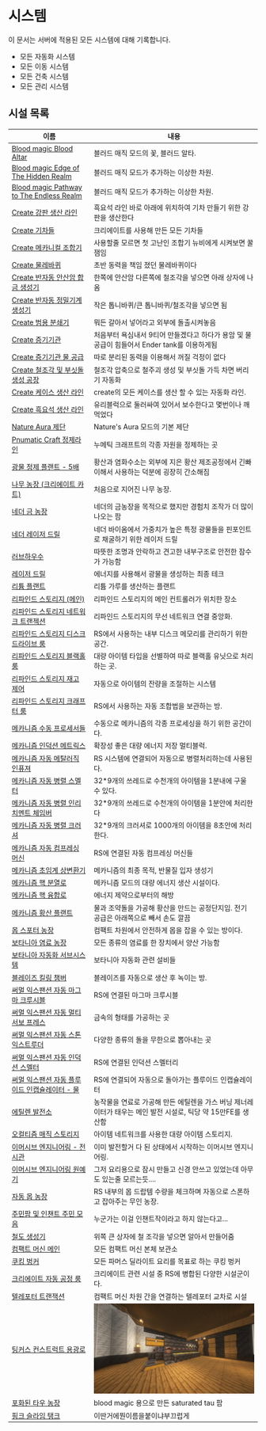 # 시스템

이 문서는 서버에 적용된 모든 시스템에 대해 기록합니다.

- 모든 자동화 시스템
- 모든 이동 시스템
- 모든 건축 시스템
- 모든 관리 시스템

## 시설 목록

<!-- systems_list_dest_open -->
|이름|내용|
|---|---|
|[ Blood magic Blood Altar](bl_blood_alter.md)|블러드 매직 모드의 꽃, 블러드 알타.|
|[ Blood magic Edge of The Hidden Realm](bl_edge_of_the_hidden_realm.md)|블러드 매직 모드가 추가하는 이상한 차원.|
|[ Blood magic Pathway to The Endless Realm](bl_pathway_to_the_endless_realm.md)|블러드 매직 모드가 추가하는 이상한 차원.|
|[ Create 강판 생산 라인](create_plate_line.md)|흑요석 라인 바로 아래에 위치하여 기차 만들기 위한 강판을 생산한다|
|[ Create 기차들](create_trains.md)|크리에이트를 사용해 만든 모든 기차들|
|[ Create 메카니컬 조합기](create_mechanical_crafter.md)|사용할줄 모르면 첫 고난인 조합기 뉴비에게 시켜보면 꿀잼임|
|[ Create 물레바퀴](create_waterwheel.md)|초반 동력을 책임 졌던 물레바퀴이다|
|[ Create 반자동 안산암 합금 생성기](create_semiauto_andesite_alloy_maker.md)|한쪽에 안산암 다른쪽에 철조각을 넣으면 아래 상자에 나옴|
|[ Create 반자동 정밀기계 생성기](create_semiauto_refinedmachine_generator.md)|작은 톱니바퀴/큰 톱니바퀴/철조각을 넣으면 됨|
|[ Create 범용 분쇄기](create_universial_crusher.md)|뭐든 갈아서 넣어라고 외부에 돌출시켜놓음|
|[ Create 증기기관](create_steam_engine.md)|처음부터 욕심내서 9티어 만들겠다고 하다가 용암 및 물 공급이 힘들어서 Ender tank를 이용하게됨|
|[ Create 증기기관 물 공급](create_water_supply.md)|따로 분리된 동력을 이용해서 꺼질 걱정이 없다|
|[ Create 철조각 및 부싯돌 생성 공장](create_iron_flint_steal_factory.md)|철조각 압축으로 철주괴 생성 및 부싯돌 가득 차면 버리기 자동화|
|[ Create 케이스 생산 라인](create_case_line.md)|create의 모든 케이스를 생산 할 수 있는 자동화 라인.|
|[ Create 흑요석 생산 라인](create_obsidian_line.md)|유리블럭으로 둘러싸여 있어서 보수한다고 몇번이나 깨먹었다|
|[ Nature Aura 제단](na_altar.md)|Nature's Aura 모드의 기본 제단|
|[ Pnumatic Craft 정제라인](pc_refiner_line.md)|누메틱 크래프트의 각종 자원을 정제하는 곳|
|[ 광물 정제 플랜트 - 5배](mk_ore_processing_plant_5x.md)|황산과 염화수소는 외부에 지은 황산 제조공정에서 긴빠이해서 사용하는 덕분에 굉장히 간소해짐|
|[ 나무 농장 (크리에이트 카트)](tree_farm_create_cart.md)|처음으로 지어진 나무 농장.  |
|[ 네더 금 농장](nether_gold_farm.md)|네더의 금농장을 목적으로 했지만 경험치 조작가 더 많이 나오는 팜  |
|[ 네더 레이저 드릴](laser_drill_nether.md)|네더 바이옴에서 가중치가 높은 특정 광물들을 핀포인트로 채굴하기 위한 레이저 드릴|
|[ 러브하우수 ](love_house.md)|따뜻한 조명과 안락하고 견고한 내부구조로 안전한 잠수가 가능함|
|[ 레이저 드릴](laser_drill.md)|에너지를 사용해서 광물을 생성하는 최종 테크|
|[ 리튬 플랜트](mk_lithum_plant.md)|리튬 가루를 생산하는 플랜트|
|[ 리파인드 스토리지 (메인)](rs_main.md)|리파인드 스토리지의 메인 컨트롤러가 위치한 장소|
|[ 리파인드 스토리지 네트워크 트랜젝션](rs_network_tranjection.md)|리파인드 스토리지의 무선 네트워크 연결 중앙화.|
|[ 리파인드 스토리지 디스크 드라이브 룸](rs_disk_drives.md)|RS에서 사용하는 내부 디스크 메모리를 관리하기 위한 공간.|
|[ 리파인드 스토리지 블랙홀 룸](rs_black_hole.md)|대량 아이템 타입을 선별하여 따로 블랙홀 유닛으로 처리하는 곳.|
|[ 리파인드 스토리지 재고 제어](rs_stock_control.md)|자동으로 아이템의 잔량을 조절하는 시스템|
|[ 리파인드 스토리지 크래프터 룸](rs_crafters.md)|RS에서 사용하는 자동 조합법을 보관하는 방.|
|[ 메카니즘 수동 프로세서들](mk_manual_processors.md)|수동으로 메카니즘의 각종 프로세싱을 하기 위한 공간이다.|
|[ 메카니즘 인덕션 메트릭스](mk_induction_matrix.md)|확장성 좋은 대량 에너지 저장 멀티블럭.|
|[ 메카니즘 자동 메탈러직 인퓨져](mk_auto_metallurgic_infuser.md)|RS 시스템에 연결되어 자동으로 병렬처리하는데 사용된다.|
|[ 메카니즘 자동 병렬 스멜터](mk_auto_smeltery.md)|32*9개의 쓰레드로 수천개의 아이템을 1분내에 구울 수 있다.|
|[ 메카니즘 자동 병렬 인리치멘트 체임버](mk_auto_enrichment_chamber.md)|32*9개의 쓰레드로 수천개의 아이템을 1분안에 처리한다|
|[ 메카니즘 자동 병렬 크러셔](mk_auto_crushers.md)|32*9개의 크러셔로 1000개의 아이템을 8초안에 처리한다.|
|[ 메카니즘 자동 컴프레싱 머신](mk_auto_compressing.md)|RS에 연결된 자동 컴프레싱 머신들|
|[ 메카니즘 초임계 상변환기](mk_sps.md)|메카니즘의 최종 목적, 반물질 입자 생성기|
|[ 메카니즘 핵 분열로](mk_fission_reactor.md)|메카니즘 모드의 대량 에너지 생산 시설이다.|
|[ 메카니즘 핵 융합로](mk_fusion_reactor.md)|에너지 제약으로부터의 해방|
|[ 메카니즘 황산 플랜트](mk_sulfer_plant.md)|물과 조약돌을 가공해 황산을 만드는 공정단지임. 전기 공급은 아래쪽으로 빼서 손도 깔끔|
|[ 몹 스포터 농장](mobspawner_farm.md)|컴팩트 차원에서 안전하게 몹을 잡을 수 있는 방이다.|
|[ 보타니아 염료 농장](botania_dye_farm.md)|모든 종류의 염료를 한 장치에서 양산 가능함|
|[ 보타니아 자동화 서브시스템](bt_auto_subsystems.md)|보타니아 자동화 관련 설비들|
|[ 블레이즈 킬링 챔버](blaze_killing_chamber.md)|블레이즈를 자동으로 생산 후 녹이는 방.|
|[ 써멀 익스팬션 자동 마그마 크루시블](te_auto_magma_crucible.md)|RS에 연결된 마그마 크루시블|
|[ 써멀 익스팬션 자동 멀티서보 프레스](te_auto_multiservo_press.md)|금속의 형태를 가공하는 곳|
|[ 써멀 익스팬션 자동 스톤 익스트루더](te_stone_extruder.md)|다양한 종류의 돌을 무한으로 뽑아내는 곳|
|[ 써멀 익스팬션 자동 인덕션 스멜터](te_auto_induction_smelter.md)|RS에 연결된 인덕션 스멜터리|
|[ 써멀 익스팬션 자동 플루이드 인캡슐레이터 - 물](te_auto_fluid_encapsulator_water.md)|RS에 연결되어 자동으로 돌아가는 플루이드 인캡슐레이터|
|[ 에틸렌 발전소](mk_ethylene_generator.md)|농작물을 연료로 가공해 만든 에틸렌을 가스 버닝 제너레이터가 태우는 메인 발전 시설로, 틱당 약 15만FE를 생산함|
|[ 오컬티즘 매직 스토리지](occultism_magic_storage.md)|아이템 네트워크를 사용한 대량 아이템 스토리지.|
|[ 이머시브 엔지니어링 - 전시관](ie_main.md)|이미 발전할거 다 된 상태에서 시작하는 이머시브 엔지니어링.|
|[ 이머시브 엔지니어링 원예기](ie_garden_clothe.md)|그저 요리용으로 잠시 만들고 신경 안쓰고 있었는데 아무도 있는줄 모르는듯....|
|[ 자동 몹 농장](auto_mob_farm.md)|RS 내부의 몹 드랍템 수량을 체크하며 자동으로 스폰하고 잡아주는 무인 농장.|
|[ 주민팜 및 인챈트 주민 모음](viliager_farm.md)|누군가는 이걸 인챈트작이라고 하지 않는다고...|
|[ 철도 생성기](rail_generator.md)|위쪽 큰 상자에 철 조각을 넣으면 알아서 만들어줌|
|[ 컴팩트 머신 메인](cm_compactmachine_main.md)|모든 컴팩트 머신 본체 보관소|
|[ 쿠킹 벙커](cooking_bunker.md)|모든 파머스 딜라이트 요리를 목표로 하는 쿠킹 벙커|
|[ 크리에이트 자동 공정 룸](create_auto_factory.md)|크리에이트 관련 시설 중 RS에 병합된 다양한 시설군이다.|
|[ 텔레포터 트랜잭션](teleporter_hub.md)|컴팩트 머신 차원 간을 연결하는 텔레포터 교차로 시설|
|[ 팅커스 컨스트럭트 용광로](tc_smeltery.md)|![asdf](../../asset/systems/tc_smeltery/main.jpg)|
|[ 포화된 타우 농장](saturated_tau_farm.md)|blood magic 용으로 만든 saturated tau 팜|
|[ 핑크 슬라임 탱크](pink_slime_tank.md)|이딴거에뭔이름을붙이냐부끄럽게|
<!-- systems_list_dest_close -->
